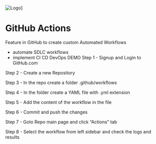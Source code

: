
![Logo]([https://ibb.co/QCkpW8k)]


# GitHub Actions

Feature in GitHub to create custom Automated Workflows 
- automate SDLC workflows 
- implement CI CD DevOps DEMO 
Step 1 - Signup and Login to GitHub.com 

Step 2 - Create a new Repository 

Step 3 - In the repo create a folder .github/workflows 

Step 4 - In the folder create a YAML file with .yml extension 

Step 5 - Add the content of the workflow in the file 

Step 6 - Commit and push the changes 

Step 7 - Goto Repo main page and click “Actions” tab 

Step 8 - Select the workflow from left sidebar and check the logs and results 

